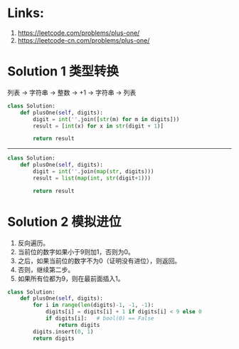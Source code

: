 # Links:
1. https://leetcode.com/problems/plus-one/
2. https://leetcode-cn.com/problems/plus-one/


# Solution 1 类型转换
列表 -> 字符串 -> 整数 -> +1 -> 字符串 -> 列表
```python
class Solution:
    def plusOne(self, digits):
        digit = int(''.join([str(m) for m in digits]))
        result = [int(x) for x in str(digit + 1)]

        return result
```
---
```python
class Solution:
    def plusOne(self, digits):
        digit = int(''.join(map(str, digits)))
        result = list(map(int, str(digit+1)))

        return result
```

# Solution 2 模拟进位
1. 反向遍历。
2. 当前位的数字如果小于9则加1，否则为0。
3. 之后，如果当前位的数字不为0（证明没有进位），则返回。
4. 否则，继续第二步。
5. 如果所有位都为9，则在最前面插入1。

```python
class Solution:
    def plusOne(self, digits):
        for i in range(len(digits)-1, -1, -1):
            digits[i] = digits[i] + 1 if digits[i] < 9 else 0
            if digits[i]:   # bool(0) == False
                return digits
        digits.insert(0, 1)
        return digits
```



